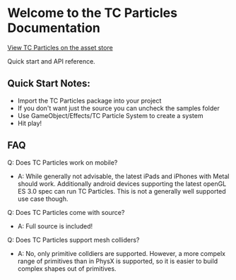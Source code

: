 # Welcome to the TC Particles **Documentation**

[View TC Particles on the asset store](https://assetstore.unity.com/packages/tools/particles-effects/tc-particles-7326)

Quick start and API reference.

## Quick Start Notes:

* Import the TC Particles package into your project
* If you don't want just the source you can uncheck the samples folder
* Use GameObject/Effects/TC Particle System to create a system
* Hit play!

## FAQ

Q: Does TC Particles work on mobile?
* A: While generally not advisable, the latest iPads and iPhones with Metal should work. Additionally android devices supporting the latest openGL ES 3.0 spec can run TC Particles. This is not a generally well supported use case though.

Q: Does TC Particles come with source?
* A: Full source is included!

Q: Does TC Particles support mesh colliders?
* A: No, only primitive colldiers are supported. However, a more compelx range of primitives than in PhysX is supported, so it is easier to build complex shapes out of primitives. 